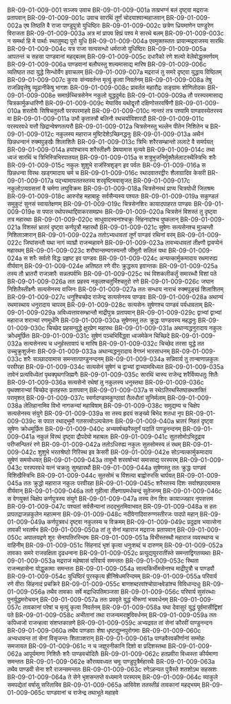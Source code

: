 BR-09-01-009-001	सञ्जय उवाच
BR-09-01-009-001a	तत्प्रभग्नं बलं दृष्ट्वा मद्रराजः प्रतापवान्
BR-09-01-009-001c	उवाच सारथिं तूर्णं चोदयाश्वान्महाजवान्
BR-09-01-009-002a	एष तिष्ठति वै राजा पाण्डुपुत्रो युधिष्ठिरः
BR-09-01-009-002c	छत्रेण ध्रियमाणेन पाण्डुरेण विराजता
BR-09-01-009-003a	अत्र मां प्रापय क्षिप्रं पश्य मे सारथे बलम्
BR-09-01-009-003c	न समर्था हि मे पार्थाः स्थातुमद्य पुरो युधि
BR-09-01-009-004a	एवमुक्तस्ततः प्रायान्मद्रराजस्य सारथिः
BR-09-01-009-004c	यत्र राजा सत्यसन्धो धर्मराजो युधिष्ठिरः
BR-09-01-009-005a	आपतन्तं च सहसा पाण्डवानां महद्बलम्
BR-09-01-009-005c	दधारैको रणे शल्यो वेलेवोद्धृतमर्णवम्
BR-09-01-009-006a	पाण्डवानां बलौघस्तु शल्यमासाद्य मारिष
BR-09-01-009-006c	व्यतिष्ठत तदा युद्धे सिन्धोर्वेग इवाचलम्
BR-09-01-009-007a	मद्रराजं तु समरे दृष्ट्वा युद्धाय विष्ठितम्
BR-09-01-009-007c	कुरवः संन्यवर्तन्त मृत्युं कृत्वा निवर्तनम्
BR-09-01-009-008a	तेषु राजन्निवृत्तेषु व्यूढानीकेषु भागशः
BR-09-01-009-008c	प्रावर्तत महारौद्रः सङ्ग्रामः शोणितोदकः
BR-09-01-009-008e	समार्छच्चित्रसेनेन नकुलो युद्धदुर्मदः
BR-09-01-009-009a	तौ परस्परमासाद्य चित्रकार्मुकधारिणौ
BR-09-01-009-009c	मेघाविव यथोद्वृत्तौ दक्षिणोत्तरवर्षिणौ
BR-09-01-009-010a	शरतोयैः सिषिचतुस्तौ परस्परमाहवे
BR-09-01-009-010c	नान्तरं तत्र पश्यामि पाण्डवस्येतरस्य वा
BR-09-01-009-011a	उभौ कृतास्त्रौ बलिनौ रथचर्याविशारदौ
BR-09-01-009-011c	परस्परवधे यत्तौ छिद्रान्वेषणतत्परौ
BR-09-01-009-012a	चित्रसेनस्तु भल्लेन पीतेन निशितेन च
BR-09-01-009-012c	नकुलस्य महाराज मुष्टिदेशेऽच्छिनद्धनुः
BR-09-01-009-013a	अथैनं छिन्नधन्वानं रुक्मपुङ्खैः शिलाशितैः
BR-09-01-009-013c	त्रिभिः शरैरसम्भ्रान्तो ललाटे वै समर्पयत्
BR-09-01-009-014a	हयांश्चास्य शरैस्तीक्ष्णैः प्रेषयामास मृत्यवे
BR-09-01-009-014c	तथा ध्वजं सारथिं च त्रिभिस्त्रिभिरपातयत्
BR-09-01-009-015a	स शत्रुभुजनिर्मुक्तैर्ललाटस्थैस्त्रिभिः शरैः
BR-09-01-009-015c	नकुलः शुशुभे राजंस्त्रिशृङ्ग इव पर्वतः
BR-09-01-009-016a	स छिन्नधन्वा विरथः खड्गमादाय चर्म च
BR-09-01-009-016c	रथादवातरद्वीरः शैलाग्रादिव केसरी
BR-09-01-009-017a	पद्भ्यामापततस्तस्य शरवृष्टिमवासृजत्
BR-09-01-009-017c	नकुलोऽप्यग्रसत्तां वै चर्मणा लघुविक्रमः
BR-09-01-009-018a	चित्रसेनरथं प्राप्य चित्रयोधी जितश्रमः
BR-09-01-009-018c	आरुरोह महाबाहुः सर्वसैन्यस्य पश्यतः
BR-09-01-009-019a	सकुण्डलं समुकुटं सुनसं स्वायतेक्षणम्
BR-09-01-009-019c	चित्रसेनशिरः कायादपाहरत पाण्डवः
BR-09-01-009-019e	स पपात रथोपस्थाद्दिवाकरसमप्रभः
BR-09-01-009-020a	चित्रसेनं विशस्तं तु दृष्ट्वा तत्र महारथाः
BR-09-01-009-020c	साधुवादस्वनांश्चक्रुः सिंहनादांश्च पुष्कलान्
BR-09-01-009-021a	विशस्तं भ्रातरं दृष्ट्वा कर्णपुत्रौ महारथौ
BR-09-01-009-021c	सुषेणः सत्यसेनश्च मुञ्चन्तौ निशिताञ्शरान्
BR-09-01-009-022a	ततोऽभ्यधावतां तूर्णं पाण्डवं रथिनां वरम्
BR-09-01-009-022c	जिघांसन्तौ यथा नागं व्याघ्रौ राजन्महावने
BR-09-01-009-023a	तावभ्यधावतां तीक्ष्णौ द्वावप्येनं महारथम्
BR-09-01-009-023c	शरौघान्सम्यगस्यन्तौ जीमूतौ सलिलं यथा
BR-09-01-009-024a	स शरैः सर्वतो विद्धः प्रहृष्ट इव पाण्डवः
BR-09-01-009-024c	अन्यत्कार्मुकमादाय रथमारुह्य वीर्यवान्
BR-09-01-009-024e	अतिष्ठत रणे वीरः क्रुद्धरूप इवान्तकः
BR-09-01-009-025a	तस्य तौ भ्रातरौ राजञ्शरैः सन्नतपर्वभिः
BR-09-01-009-025c	रथं विशकलीकर्तुं समारब्धौ विशां पते
BR-09-01-009-026a	ततः प्रहस्य नकुलश्चतुर्भिश्चतुरो रणे
BR-09-01-009-026c	जघान निशितैस्तीक्ष्णैः सत्यसेनस्य वाजिनः
BR-09-01-009-027a	ततः सन्धाय नाराचं रुक्मपुङ्खं शिलाशितम्
BR-09-01-009-027c	धनुश्चिच्छेद राजेन्द्र सत्यसेनस्य पाण्डवः
BR-09-01-009-028a	अथान्यं रथमास्थाय धनुरादाय चापरम्
BR-09-01-009-028c	सत्यसेनः सुषेणश्च पाण्डवं पर्यधावताम्
BR-09-01-009-029a	अविध्यत्तावसम्भ्रान्तौ माद्रीपुत्रः प्रतापवान्
BR-09-01-009-029c	द्वाभ्यां द्वाभ्यां महाराज शराभ्यां रणमूर्धनि
BR-09-01-009-030a	सुषेणस्तु ततः क्रुद्धः पाण्डवस्य महद्धनुः
BR-09-01-009-030c	चिच्छेद प्रहसन्युद्धे क्षुरप्रेण महारथः
BR-09-01-009-031a	अथान्यद्धनुरादाय नकुलः क्रोधमूर्छितः
BR-09-01-009-031c	सुषेणं पञ्चभिर्विद्ध्वा ध्वजमेकेन चिच्छिदे
BR-09-01-009-032a	सत्यसेनस्य च धनुर्हस्तावापं च मारिष
BR-09-01-009-032c	चिच्छेद तरसा युद्धे तत उच्चुक्रुशुर्जनाः
BR-09-01-009-033a	अथान्यद्धनुरादाय वेगघ्नं भारसाधनम्
BR-09-01-009-033c	शरैः सञ्छादयामास समन्तात्पाण्डुनन्दनम्
BR-09-01-009-034a	सन्निवार्य तु तान्बाणान्नकुलः परवीरहा
BR-09-01-009-034c	सत्यसेनं सुषेणं च द्वाभ्यां द्वाभ्यामविध्यत
BR-09-01-009-035a	तावेनं प्रत्यविध्येतां पृथक्पृथगजिह्मगैः
BR-09-01-009-035c	सारथिं चास्य राजेन्द्र शरैर्विव्यधतुः शितैः
BR-09-01-009-036a	सत्यसेनो रथेषां तु नकुलस्य धनुस्तथा
BR-09-01-009-036c	पृथक्शराभ्यां चिच्छेद कृतहस्तः प्रतापवान्
BR-09-01-009-037a	स रथेऽतिरथस्तिष्ठन्रथशक्तिं परामृशत्
BR-09-01-009-037c	स्वर्णदण्डामकुण्ठाग्रां तैलधौतां सुनिर्मलाम्
BR-09-01-009-038a	लेलिहानामिव विभो नागकन्यां महाविषाम्
BR-09-01-009-038c	समुद्यम्य च चिक्षेप सत्यसेनस्य संयुगे
BR-09-01-009-039a	सा तस्य हृदयं सङ्ख्ये बिभेद शतधा नृप
BR-09-01-009-039c	स पपात रथाद्भूमौ गतसत्त्वोऽल्पचेतनः
BR-09-01-009-040a	भ्रातरं निहतं दृष्ट्वा सुषेणः क्रोधमूर्छितः
BR-09-01-009-040c	अभ्यवर्षच्छरैस्तूर्णं पदातिं पाण्डुनन्दनम्
BR-09-01-009-041a	नकुलं विरथं दृष्ट्वा द्रौपदेयो महाबलः
BR-09-01-009-041c	सुतसोमोऽभिदुद्राव परीप्सन्पितरं रणे
BR-09-01-009-042a	ततोऽधिरुह्य नकुलः सुतसोमस्य तं रथम्
BR-09-01-009-042c	शुशुभे भरतश्रेष्ठो गिरिस्थ इव केसरी
BR-09-01-009-042e	सोऽन्यत्कार्मुकमादाय सुषेणं समयोधयत्
BR-09-01-009-043a	तावुभौ शरवर्षाभ्यां समासाद्य परस्परम्
BR-09-01-009-043c	परस्परवधे यत्नं चक्रतुः सुमहारथौ
BR-09-01-009-044a	सुषेणस्तु ततः क्रुद्धः पाण्डवं विशिखैस्त्रिभिः
BR-09-01-009-044c	सुतसोमं च विंशत्या बाह्वोरुरसि चार्पयत्
BR-09-01-009-045a	ततः क्रुद्धो महाराज नकुलः परवीरहा
BR-09-01-009-045c	शरैस्तस्य दिशः सर्वाश्छादयामास वीर्यवान्
BR-09-01-009-046a	ततो गृहीत्वा तीक्ष्णाग्रमर्धचन्द्रं सुतेजनम्
BR-09-01-009-046c	स वेगयुक्तं चिक्षेप कर्णपुत्रस्य संयुगे
BR-09-01-009-047a	तस्य तेन शिरः कायाज्जहार नृपसत्तम
BR-09-01-009-047c	पश्यतां सर्वसैन्यानां तदद्भुतमिवाभवत्
BR-09-01-009-048a	स हतः प्रापतद्राजन्नकुलेन महात्मना
BR-09-01-009-048c	नदीवेगादिवारुग्णस्तीरजः पादपो महान्
BR-09-01-009-049a	कर्णपुत्रवधं दृष्ट्वा नकुलस्य च विक्रमम्
BR-09-01-009-049c	प्रदुद्राव भयात्सेना तावकी भरतर्षभ
BR-09-01-009-050a	तां तु सेनां महाराज मद्रराजः प्रतापवान्
BR-09-01-009-050c	अपालयद्रणे शूरः सेनापतिररिन्दमः
BR-09-01-009-051a	विभीस्तस्थौ महाराज व्यवस्थाप्य च वाहिनीम्
BR-09-01-009-051c	सिंहनादं भृशं कृत्वा धनुःशब्दं च दारुणम्
BR-09-01-009-052a	तावकाः समरे राजन्रक्षिता दृढधन्वना
BR-09-01-009-052c	प्रत्युद्ययुररातींस्ते समन्ताद्विगतव्यथाः
BR-09-01-009-053a	मद्रराजं महेष्वासं परिवार्य समन्ततः
BR-09-01-009-053c	स्थिता राजन्महासेना योद्धुकामाः समन्ततः
BR-09-01-009-054a	सात्यकिर्भीमसेनश्च माद्रीपुत्रौ च पाण्डवौ
BR-09-01-009-054c	युधिष्ठिरं पुरस्कृत्य ह्रीनिषेधमरिन्दमम्
BR-09-01-009-055a	परिवार्य रणे वीराः सिंहनादं प्रचक्रिरे
BR-09-01-009-055c	बाणशब्दरवांश्चोग्रान्क्ष्वेडांश्च विविधान्दधुः
BR-09-01-009-056a	तथैव तावकाः सर्वे मद्राधिपतिमञ्जसा
BR-09-01-009-056c	परिवार्य सुसंरब्धाः पुनर्युद्धमरोचयन्
BR-09-01-009-057a	ततः प्रववृते युद्धं भीरूणां भयवर्धनम्
BR-09-01-009-057c	तावकानां परेषां च मृत्युं कृत्वा निवर्तनम्
BR-09-01-009-058a	यथा देवासुरं युद्धं पूर्वमासीद्विशां पते
BR-09-01-009-058c	अभीतानां तथा राजन्यमराष्ट्रविवर्धनम्
BR-09-01-009-059a	ततः कपिध्वजो राजन्हत्वा संशप्तकान्रणे
BR-09-01-009-059c	अभ्यद्रवत तां सेनां कौरवीं पाण्डुनन्दनः
BR-09-01-009-060a	तथैव पाण्डवाः शेषा धृष्टद्युम्नपुरोगमाः
BR-09-01-009-060c	अभ्यधावन्त तां सेनां विसृजन्तः शिताञ्शरान्
BR-09-01-009-061a	पाण्डवैरवकीर्णानां सम्मोहः समजायत
BR-09-01-009-061c	न च जज्ञुरनीकानि दिशो वा प्रदिशस्तथा
BR-09-01-009-062a	आपूर्यमाणा निशितैः शरैः पाण्डवचोदितैः
BR-09-01-009-062c	हतप्रवीरा विध्वस्ता कीर्यमाणा समन्ततः
BR-09-01-009-062e	कौरव्यवध्यत चमूः पाण्डुपुत्रैर्महारथैः
BR-09-01-009-063a	तथैव पाण्डवी सेना शरै राजन्समन्ततः
BR-09-01-009-063c	रणेऽहन्यत पुत्रैस्ते शतशोऽथ सहस्रशः
BR-09-01-009-064a	ते सेने भृशसन्तप्ते वध्यमाने परस्परम्
BR-09-01-009-064c	व्याकुले समपद्येतां वर्षासु सरिताविव
BR-09-01-009-065a	आविवेश ततस्तीव्रं तावकानां महद्भयम्
BR-09-01-009-065c	पाण्डवानां च राजेन्द्र तथाभूते महाहवे
